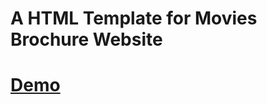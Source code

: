 # A HTML Template for Movies Brochure Website

# [Demo](https://cheesct.github.io/CinemaHTMLTemplate/)

